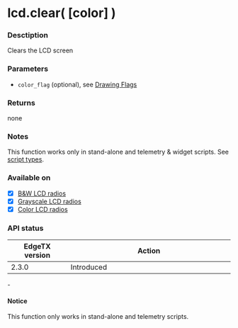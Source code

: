# lcd.clear( \[color] )

### Desctiption

Clears the LCD screen

### Parameters

* `color_flag` (optional), see [Drawing Flags](../../lua-api-programming/drawing-flags-and-colors.md)

### Returns

none

### Notes

This function works only in stand-alone and telemetry & widget scripts. See [script types](../../overview/script-types/).

### Available on

* [x] [B\&W LCD radios](../../overview/radios/#radios-with-b-and-w-lcd-screen)
* [x] [Grayscale LCD radios](../../overview/radios/#radios-with-grayscale-lcd-screen)
* [x] [Color LCD radios](../../overview/radios/#radios-with-color-lcd-screen)

### API status

<table><thead><tr><th width="166">EdgeTX version</th><th width="573">Action</th></tr></thead><tbody><tr><td>2.3.0</td><td>Introduced</td></tr></tbody></table>

\-

#### Notice

This function only works in stand-alone and telemetry scripts.

